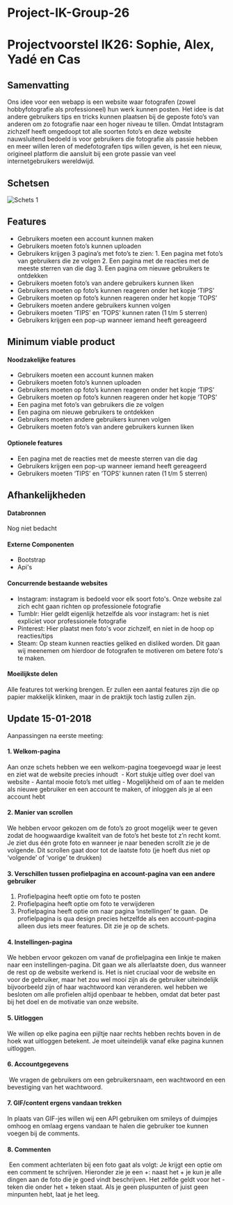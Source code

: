 # Project-IK-Group-26
# Projectvoorstel IK26: Sophie, Alex, Yadé en Cas

## Samenvatting
Ons idee voor een webapp is een website waar fotografen (zowel hobbyfotografie als professioneel) hun werk kunnen posten. Het idee is dat andere gebruikers tips en tricks kunnen plaatsen bij de geposte foto’s van anderen om zo fotografie naar een hoger niveau te tillen. Omdat Intstagram zichzelf heeft omgedoopt tot alle soorten foto’s en deze website nauwsluitend bedoeld is voor gebruikers die fotografie als passie hebben en meer willen leren of medefotografen tips willen geven, is het een nieuw, origineel platform die aansluit bij een grote passie van veel internetgebruikers wereldwijd.

## Schetsen
![Schets 1](https://imgur.com/BhUwt4r.jpg "Schets")
## Features
- Gebruikers moeten een account kunnen maken
- Gebruikers moeten foto’s kunnen uploaden
- Gebruikers krijgen 3 pagina’s met foto’s te zien:
      1. Een pagina met foto’s van gebruikers die ze volgen
      2. Een pagina met de reacties met de meeste sterren van die dag
      3. Een pagina om nieuwe gebruikers te ontdekken
- Gebruikers moeten foto’s van andere gebruikers kunnen liken
- Gebruikers moeten op foto’s kunnen reageren onder het kopje ‘TIPS’
- Gebruikers moeten op foto’s kunnen reageren onder het kopje ‘TOPS’
- Gebruikers moeten andere gebruikers kunnen volgen
- Gebruikers moeten ‘TIPS’ en ‘TOPS’ kunnen raten (1 t/m 5 sterren)
- Gebruikers krijgen een pop-up wanneer iemand heeft gereageerd


## Minimum viable product
#### Noodzakelijke features
- Gebruikers moeten een account kunnen maken
- Gebruikers moeten foto’s kunnen uploaden
- Gebruikers moeten op foto’s kunnen reageren onder het kopje ‘TIPS’
- Gebruikers moeten op foto’s kunnen reageren onder het kopje ‘TOPS’
- Een pagina met foto’s van gebruikers die ze volgen
- Een pagina om nieuwe gebruikers te ontdekken
- Gebruikers moeten andere gebruikers kunnen volgen
- Gebruikers moeten foto’s van andere gebruikers kunnen liken



#### Optionele features
- Een pagina met de reacties met de meeste sterren van die dag
- Gebruikers krijgen een pop-up wanneer iemand heeft gereageerd
- Gebruikers moeten ‘TIPS’ en ‘TOPS’ kunnen raten (1 t/m 5 sterren)

## Afhankelijkheden
#### Databronnen
Nog niet bedacht

#### Externe Componenten
- Bootstrap
- Api's

#### Concurrende bestaande websites
- Instagram: instagram is bedoeld voor elk soort foto's. Onze website zal zich echt gaan richten op professionele fotografie
- Tumblr: Hier geldt eigenlijk hetzelfde als voor instagram: het is niet expliciet voor professionele fotografie
- Pinterest: Hier plaatst men foto's voor zichzelf, en niet in de hoop op reacties/tips
- Steam: Op steam kunnen reacties geliked en disliked worden. Dit gaan wij meenemen om hierdoor de fotografen te motiveren om betere foto's te maken.

#### Moeilijkste delen
Alle features tot werking brengen. Er zullen een aantal features zijn die op papier makkelijk klinken, maar in de praktijk toch lastig zullen zijn.

## Update 15-01-2018
Aanpassingen na eerste meeting:  
#### 1. Welkom-pagina
Aan onze schets hebben we een welkom-pagina toegevoegd waar je leest en ziet wat de website precies inhoudt  - Kort stukje uitleg over doel van website - Aantal mooie foto’s met uitleg - Mogelijkheid om of aan te melden als nieuwe gebruiker en een account te maken, of inloggen als je al een account hebt

#### 2. Manier van scrollen
We hebben ervoor gekozen om de foto’s zo groot mogelijk weer te geven zodat de hoogwaardige kwaliteit van de foto’s het beste tot z’n recht komt.  Je ziet dus één grote foto en wanneer je naar beneden scrollt zie je de volgende. Dit scrollen gaat door tot de laatste foto (je hoeft dus niet op ‘volgende’ of ‘vorige’ te drukken)

#### 3. Verschillen tussen profielpagina en account-pagina van een andere gebruiker 
1. Profielpagina heeft  optie om foto te posten
2. Profielpagina heeft optie om foto te verwijderen  
3. Profielpagina heeft optie om naar pagina ‘instellingen’ te gaan.  De profielpagina is qua design precies hetzelfde als een account-pagina alleen dus iets meer features. Dit zie je op de schets.

#### 4. Instellingen-pagina 
We hebben ervoor gekozen om vanaf de profielpagina een linkje te maken naar een instellingen-pagina. Dit gaan we als allerlaatste doen, dus wanneer de rest op de website werkend is. Het is niet cruciaal voor de website en voor de gebruiker, maar het zou wel mooi zijn als de gebruiker uiteindelijk bijvoorbeeld zijn of haar wachtwoord kan veranderen. wel hebben we besloten om alle profielen altijd openbaar te hebben, omdat dat beter past bij het doel en de motivatie van onze website.  
#### 5. Uitloggen 
We willen op elke pagina een pijltje naar rechts hebben rechts boven in de hoek wat uitloggen betekent. Je moet uiteindelijk vanaf elke pagina kunnen uitloggen.  

#### 6. Accountgegevens
 We vragen de gebruikers om een gebruikersnaam, een wachtwoord en een bevestiging van het wachtwoord.  

#### 7. GIF/content ergens vandaan trekken  
In plaats van GIF-jes willen wij een API gebruiken om smileys of duimpjes omhoog en omlaag ergens vandaan te halen die gebruiker toe kunnen voegen bij de comments.
  
#### 8. Commenten
 Een comment achterlaten bij een foto gaat als volgt: Je krijgt een optie om een comment te schrijven. Hieronder zie je een +: naast het + je kun je alle dingen aan de foto die je goed vindt beschrijven. Het zelfde geldt voor het - teken die onder het + teken staat. Als je geen pluspunten of juist geen minpunten hebt, laat je het leeg.
